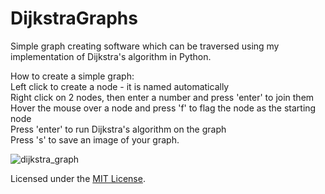 # DijkstraGraphs
Simple graph creating software which can be traversed using my implementation of Dijkstra's algorithm in Python.  
  
How to create a simple graph:  
Left click to create a node - it is named automatically  
Right click on 2 nodes, then enter a number and press 'enter' to join them  
Hover the mouse over a node and press 'f' to flag the node as the starting node  
Press 'enter' to run Dijkstra's algorithm on the graph  
Press 's' to save an image of your graph.  
  
![dijkstra_graph](https://user-images.githubusercontent.com/27488093/39125771-11fe7664-46f8-11e8-9a12-b2b2231297fc.png)  
  
  
Licensed under the [MIT License](LICENSE).
